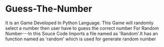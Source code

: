 # Guess-The-Number
It is an Game Developed In Python Language. This Game will randomly select a number then user have to guess the correct number
For Random Number---In this Souce Code Imports a file named as 'Random'.It has an function named as 'random' which is used for generate random number
